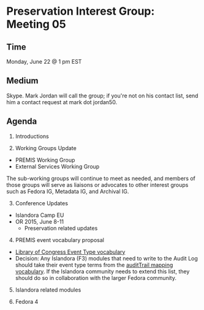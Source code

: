 # Preservation Interest Group: Meeting 05

## Time
Monday, June 22 @ 1 pm EST

## Medium
Skype. Mark Jordan will call the group; if you're not on his contact list, send him a contact request at mark dot jordan50.

## Agenda

1. Introductions

2. Working Groups Update
  * PREMIS Working Group 
  * External Services Working Group
  
The sub-working groups will continue to meet as needed, and members of those groups will serve as liaisons or advocates to other interest groups such as Fedora IG, Metadata IG, and Archival IG.

3. Conference Updates
  * Islandora Camp EU
  * OR 2015, June 8-11
    * Preservation related updates

4. PREMIS event vocabulary proposal
  * [Library of Congress Event Type vocabulary](http://id.loc.gov/vocabulary/preservation/eventType.html)
  * Decision: Any Islandora (F3) modules that need to write to the Audit Log should take their event type terms from the [auditTrail mapping vocabulary](https://wiki.duraspace.org/display/FF/Audit+Service+Repository+Events+and+Agents). If the Islandora community needs to extend this list, they should do so in collaboration with the larger Fedora community.

5. Islandora related modules

6. Fedora 4
